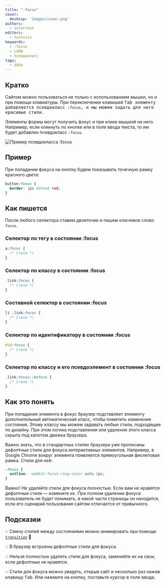 ```yaml
---
title: ":focus"
cover:
  desktop: 'images/cover.png'
authors:
  - solarrust
editors:
  - tachisis
keywords:
  - :focus
  - LVHA
  - псевдокласс
tags:
  - doka
---
```


## Кратко

Сайтом можно пользоваться не только с использованием мышки, но и при помощи клавиатуры. При переключении клавишей <kbd>Tab<kbd> элементу добавляется псевдокласс `:focus`, и мы можем задать для него красивые стили.

Элементы формы могут получить фокус и при клике мышкой на него. Например, если кликнуть по кнопке или в поле ввода текста, то им будет добавлен псевдокласс `:focus`.

![Пример псевдокласса :focus](images/focus.gif)

## Пример

При попадании фокуса на кнопку будем показывать точечную рамку красного цвета:

```css
button:focus {
  border: 1px dotted red;
}
```

## Как пишется

После любого селектора ставим двоеточие и пишем ключевое слово `focus`.

### Селектор по тегу в состоянии :focus

```css
a:focus {
  /* Стили */
}
```

### Селектор по классу в состоянии :focus

```css
.link:focus {
  /* Стили */
}
```

### Составной селектор в состоянии :focus

```css
li .link:focus {
  /* Стили */
}
```

### Селектор по идентификатору в состоянии :focus

```css
#id:focus {
  /* Стили */
}
```

### Селектор по классу и его псевдоэлемент в состоянии :focus

```css
.link:focus::before {
  /* Стили */
}
```

## Как это понять

При попадании элемента в фокус браузер подставляет элементу дополнительный автоматический класс, чтобы пометить изменение состояния. Этому классу мы можем задавать любые стили, подходящие по дизайну. При этом логика подставления или удаления этого класса скрыта под капотом движка браузера.

Важно знать, что в стандартных стилях браузера уже прописаны дефолтные стили для фокуса интерактивных элементов. Например, в Google Chrome вокруг элемента появляется прямоугольная фиолетовая рамка. Стили для неё:

```css
:focus {
  outline: -webkit-focus-ring-color auto 1px;
}
```

Важно! Не удаляйте стили для фокуса полностью. Если вам не нравятся дефолтные стили — измените их. При полном удалении фокуса пользователь не будет понимать, в какой части страницы он находится, если его сценарий пользования сайтом отличается от привычного.

## Подсказки

💡 Смену стилей между состояниями можно анимировать при помощи [`transition`](/css/transition) 🎉

💡 В браузер встроены дефолтные стили для фокуса.

💡 Нельзя полностью удалять стили для фокуса, заменяйте их на свои, если дефолтные не нравятся.

💡 Стили для фокуса можно увидеть, открыв сайт и несколько раз нажав клавишу <kbd>Tab</kbd>. Или нажмите на кнопку, поставьте курсор в поле ввода.
